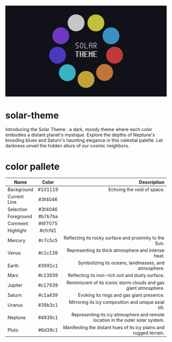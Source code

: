 ![Solar Theme](images/colors_image.png "Solar Theme")

# solar-theme
Introducing the Solar Theme : a dark, moody theme where each color embodies a distant planet's mystique. 
Explore the depths of Neptune's brooding blues and Saturn's haunting elegance in this celestial palette. Let darkness unveil the hidden allure of our cosmic neighbors.

# color pallete

| Name   |      Color      |  Description |
|----------|:-------------:|------:|
| Background |  #101119 |  Echoing the void of space. |
| Current Line | #3f4046 | |
| Selection | #3f4046 | |
| Foreground | #b7b7ba | |
| Comment | #6f7075 | |
| Highlight | #cfcfd1 | |
| Mercury |#c7c5c5 | Reflecting its rocky surface and proximity to the Sun. |
| Venus | #c1c139 | Representing its thick atmosphere and intense heat. |
| Earth | #3991c1 | Symbolizing its oceans, landmasses, and atmosphere. |
| Mars | #c13939 | Reflecting its iron-rich soil and dusty surface. |
| Jupiter | #c17639 | Reminiscent of its iconic storm clouds and gas giant atmosphere. |
| Saturn | #c1a439 | Evoking its rings and gas giant presence. |
| Uranus | #39b3c1 | Mirroring its icy composition and unique axial tilt. |
| Neptune | #4939c1 | Representing its icy atmosphere and remote location in the outer solar system. |
| Pluto | #6d39c1 | Manifesting the distant hues of its icy plains and rugged terrain. |
